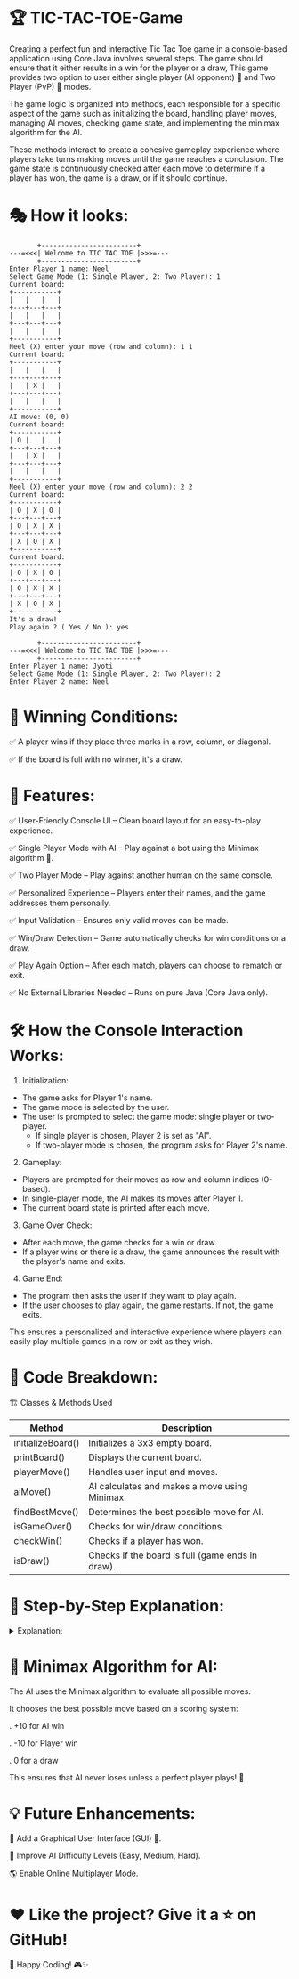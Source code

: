 # 🏆 TIC-TAC-TOE-Game
Creating a perfect fun and interactive Tic Tac Toe game in a console-based application using Core Java involves several steps. The game should ensure that it either results in a win for the player or a draw, This game provides two option to user either single player (AI opponent) 🤖 and Two Player (PvP) 👥 modes. 

The game logic is organized into methods, each responsible for a specific aspect of the game such as initializing the board, handling player moves, managing AI moves, checking game state, and implementing the minimax algorithm for the AI.

These methods interact to create a cohesive gameplay experience where players take turns making moves until the game reaches a conclusion. The game state is continuously checked after each move to determine if a player has won, the game is a draw, or if it should continue.

# 🎭 How it looks: 
````
       +------------------------+       
---=<<<| Welcome to TIC TAC TOE |>>>=---
       +------------------------+       
Enter Player 1 name: Neel
Select Game Mode (1: Single Player, 2: Two Player): 1
Current board:
+-----------+
|   |   |   |
+---+---+---+
|   |   |   |
+---+---+---+
|   |   |   |
+-----------+
Neel (X) enter your move (row and column): 1 1
Current board:
+-----------+
|   |   |   |
+---+---+---+
|   | X |   |
+---+---+---+
|   |   |   |
+-----------+
AI move: (0, 0)
Current board:
+-----------+
| O |   |   |
+---+---+---+
|   | X |   |
+---+---+---+
|   |   |   |
+-----------+
Neel (X) enter your move (row and column): 2 2
Current board:
+-----------+
| O | X | O |
+---+---+---+
| O | X | X |
+---+---+---+
| X | O | X |
+-----------+
Current board:
+-----------+
| O | X | O |
+---+---+---+
| O | X | X |
+---+---+---+
| X | O | X |
+-----------+
It's a draw!
Play again ? ( Yes / No ): yes

       +------------------------+       
---=<<<| Welcome to TIC TAC TOE |>>>=---
       +------------------------+       
Enter Player 1 name: Jyoti
Select Game Mode (1: Single Player, 2: Two Player): 2
Enter Player 2 name: Neel

````
# 🏅 Winning Conditions:
✅ A player wins if they place three marks in a row, column, or diagonal.

✅ If the board is full with no winner, it's a draw.

# 🌟 Features:
✅ User-Friendly Console UI – Clean board layout for an easy-to-play experience.

✅ Single Player Mode with AI – Play against a bot using the Minimax algorithm 🤖.

✅ Two Player Mode – Play against another human on the same console.

✅ Personalized Experience – Players enter their names, and the game addresses them personally.

✅ Input Validation – Ensures only valid moves can be made.

✅ Win/Draw Detection – Game automatically checks for win conditions or a draw.

✅ Play Again Option – After each match, players can choose to rematch or exit.

✅ No External Libraries Needed – Runs on pure Java (Core Java only).

# 🛠 How the Console Interaction Works: 
1. Initialization:

 - The game asks for Player 1's name.
 - The game mode is selected by the user.
 - The user is prompted to select the game mode: single player or two-player.
   - If single player is chosen, Player 2 is set as "AI".
   - If two-player mode is chosen, the program asks for Player 2's name.
2. Gameplay:

 - Players are prompted for their moves as row and column indices (0-based).
 - In single-player mode, the AI makes its moves after Player 1.
 - The current board state is printed after each move.
3. Game Over Check:

 - After each move, the game checks for a win or draw.
 - If a player wins or there is a draw, the game announces the result with the player's name 
   and exits.
4. Game End:
 - The program then asks the user if they want to play again.
 - If the user chooses to play again, the game restarts. If not, the game exits.
   
This ensures a personalized and interactive experience where players can easily play multiple games in a row or exit as they wish.

# 📌 Code Breakdown:
🏗 Classes & Methods Used

| Method | Description |
| --------------- | --------------- |
| initializeBoard() | Initializes a 3x3 empty board. |
| printBoard() | Displays the current board. | 
| playerMove() | Handles user input and moves. |
| aiMove() | AI calculates and makes a move using Minimax. |
| findBestMove() | Determines the best possible move for AI. |
| isGameOver() | Checks for win/draw conditions. |
| checkWin() | Checks if a player has won. |
| isDraw() | Checks if the board is full (game ends in draw). |

# 📜 Step-by-Step Explanation:
<p>
       <details>
              <summary>Explanation:</summary>
1. Game Start:

- The program starts by calling the main method.

- It initializes a Scanner object to read user input.

2. Game Setup:

- The game setup loop begins, allowing the game to restart if the user chooses to play again.

- initializeBoard() is called to set up the game board with empty cells.

- The program welcomes the player and asks for Player 1's name.

- The user is prompted to select the game mode: single player or two-player.
  - If single player is chosen, Player 2 is set as "AI".
  - If two-player mode is chosen, the program asks for Player 2's name.

3. Game Loop:

- The game board is printed to show its initial state.

- The main game loop begins, alternating between Player 1's and Player 2's (or AI's) moves until the game is over.

Player Move Handling:

- playerMove(scanner, player1Name, PLAYER1): Player 1 is prompted to enter their move.

- The move is validated to ensure it's within bounds and on an empty cell.

- If valid, the board is updated and printed. If not, the player is asked to enter a valid move again.

- isGameOver(PLAYER1, player1Name): The game state is checked to see if Player 1 has won or if it's a draw.
  - If the game is over, the loop breaks.

AI Move Handling (Single Player Mode):

- If in single player mode, the AI makes its move:

- aiMove(): The AI calculates the best move using findBestMove() and minimax().

- The AI's move is printed and the board is updated.

- isGameOver(PLAYER2, player2Name): The game state is checked to see if the AI has won or if it's a draw.
  - If the game is over, the loop breaks.

Second Player Move Handling (Two-Player Mode):

- If in two-player mode, Player 2 makes their move:

- playerMove(scanner, player2Name, PLAYER2): Player 2 is prompted to enter their move.

- The move is validated, the board is updated, and the board is printed.

- isGameOver(PLAYER2, player2Name): The game state is checked to see if Player 2 has won or if it's a draw.
  - If the game is over, the loop breaks.

4. Game Over:

- When the game is over (either a win or a draw), a message is displayed indicating the result.

- The program then asks the user if they want to play again:

  - System.out.print("Play again? (yes/no): ");: The user is prompted to enter "yes" or "no".

  - String playAgain = scanner.next();: The user input is read.

  - if (!playAgain.equalsIgnoreCase("yes")) { break; }: If the input is not "yes", the outer loop breaks and the game ends.
  - If the input is "yes", the outer loop continues, and the game setup process restarts.

5. Game End:

- When the user chooses not to play again, the outer loop breaks, and the program proceeds to close the Scanner object using scanner.close();, ending the game.
       </details>
</p>

# 🤖 Minimax Algorithm for AI:
The AI uses the Minimax algorithm to evaluate all possible moves.

It chooses the best possible move based on a scoring system:

. +10 for AI win

. -10 for Player win

. 0 for a draw

This ensures that AI never loses unless a perfect player plays! 🎯

# 💡 Future Enhancements:
🚀 Add a Graphical User Interface (GUI) 🎨.

🧠 Improve AI Difficulty Levels (Easy, Medium, Hard).

🌎 Enable Online Multiplayer Mode.

# ❤️ Like the project? Give it a ⭐ on GitHub!
🎯 Happy Coding! 🎮✨
